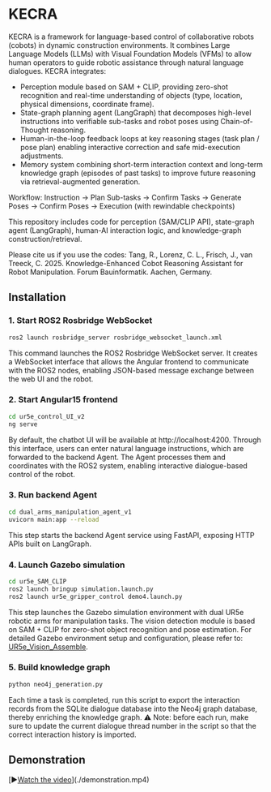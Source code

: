 # KECRA
KECRA is a framework for language-based control of collaborative robots (cobots) in dynamic construction environments. It combines Large Language Models (LLMs) with Visual Foundation Models (VFMs) to allow human operators to guide robotic assistance through natural language dialogues.
KECRA integrates:
  - Perception module based on SAM + CLIP, providing zero-shot recognition and real-time understanding of objects (type, location, physical dimensions, coordinate frame).
  - State-graph planning agent (LangGraph) that decomposes high-level instructions into verifiable sub-tasks and robot poses using Chain-of-Thought reasoning.
  - Human-in-the-loop feedback loops at key reasoning stages (task plan / pose plan) enabling interactive correction and safe mid-execution adjustments.
  - Memory system combining short-term interaction context and long-term knowledge graph (episodes of past tasks) to improve future reasoning via retrieval-augmented generation.

Workflow:
Instruction → Plan Sub-tasks → Confirm Tasks → Generate Poses → Confirm Poses → Execution (with rewindable checkpoints)

This repository includes code for perception (SAM/CLIP API), state-graph agent (LangGraph), human-AI interaction logic, and knowledge-graph construction/retrieval.

Please cite us if you use the codes: Tang, R., Lorenz, C. L., Frisch, J., van Treeck, C. 2025. Knowledge-Enhanced Cobot Reasoning Assistant for Robot Manipulation. Forum Bauinformatik. Aachen, Germany.

## Installation

### 1. Start ROS2 Rosbridge WebSocket
```bash
ros2 launch rosbridge_server rosbridge_websocket_launch.xml
```
This command launches the ROS2 Rosbridge WebSocket server.
It creates a WebSocket interface that allows the Angular frontend to communicate with the ROS2 nodes, enabling JSON-based message exchange between the web UI and the robot.

### 2. Start Angular15 frontend
```bash
cd ur5e_control_UI_v2
ng serve
```
By default, the chatbot UI will be available at http://localhost:4200.
Through this interface, users can enter natural language instructions, which are forwarded to the backend Agent. The Agent processes them and coordinates with the ROS2 system, enabling interactive dialogue-based control of the robot.
### 3. Run backend Agent
```bash
cd dual_arms_manipulation_agent_v1
uvicorn main:app --reload
```
This step starts the backend Agent service using FastAPI, exposing HTTP APIs built on LangGraph.
### 4. Launch Gazebo simulation
```bash
cd ur5e_SAM_CLIP
ros2 launch bringup simulation.launch.py
ros2 launch ur5e_gripper_control demo4.launch.py
```
This step launches the Gazebo simulation environment with dual UR5e robotic arms for manipulation tasks.
The vision detection module is based on SAM + CLIP for zero-shot object recognition and pose estimation.
For detailed Gazebo environment setup and configuration, please refer to: [UR5e_Vision_Assemble](https://github.com/zitongbai/UR5e_Vision_Assemble.git).
### 5. Build knowledge graph
```bash
python neo4j_generation.py
```
Each time a task is completed, run this script to export the interaction records from the SQLite dialogue database into the Neo4j graph database, thereby enriching the knowledge graph.
⚠️ Note: before each run, make sure to update the current dialogue thread number in the script so that the correct interaction history is imported.
## Demonstration
[▶️[Watch the video](./demo.png)](./demonstration.mp4)



